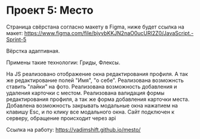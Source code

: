 # Проект 5: Место

Страница свёрстана согласно макету в Figma, ниже будет ссылка на макет: https://www.figma.com/file/bjyvbKKJN2naO0ucURl2Z0/JavaScript.-Sprint-5

Вёрстка адаптивная.

Примены такие технологии: Гриды, Флексы.

На JS реализовано отображение окна редактирования профиля. А так же редактирование полей "Имя", "о себе".
Реализована возможнсть ставить "лайки" на фото.
Реализована возможность добавления и удаления карточки с местом.
Реализована валидация формы редактирования профиля, а так же форма добавления карточки места.
Добавлена возможность закрывать модальные окна нажатием на клавишу Esc, и по клику все модального окна.
Сайт подключен к серверу, обращение происходит через api



Ссылка на работу: https://vadimshift.github.io/mesto/
